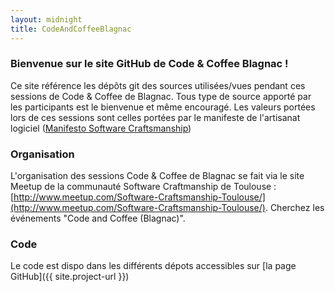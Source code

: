 ```yaml
---
layout: midnight
title: CodeAndCoffeeBlagnac
---
```


### Bienvenue sur le site GitHub de Code & Coffee Blagnac !

Ce site référence les dépôts git des sources utilisées/vues pendant ces sessions de Code & Coffee de Blagnac.
Tous type de source apporté par les participants est le bienvenue et même encouragé.
Les valeurs portées lors de ces sessions sont celles portées par le manifeste de l'artisanat logiciel ([Manifesto Software Craftsmanship](http://manifesto.softwarecraftsmanship.org/))

### Organisation

L'organisation des sessions Code & Coffee de Blagnac se fait via le site Meetup de la communauté Software Craftmanship de Toulouse : [http://www.meetup.com/Software-Craftsmanship-Toulouse/](http://www.meetup.com/Software-Craftsmanship-Toulouse/). Cherchez les événements "Code and Coffee (Blagnac)".

### Code

Le code est dispo dans les différents dépots accessibles sur [la page GitHub]({{ site.project-url }})

